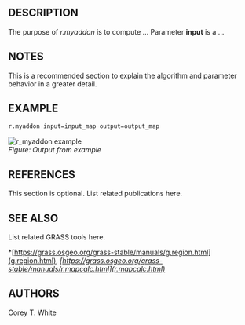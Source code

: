 ## DESCRIPTION

The purpose of  *r.myaddon* is to compute ...
Parameter **input** is a ...

## NOTES

This is a recommended section to explain the algorithm and parameter
behavior in a greater detail.

## EXAMPLE

```sh
r.myaddon input=input_map output=output_map
```

![r_myaddon example](r_myaddon.png)  
*Figure: Output from example*

## REFERENCES

This section is optional. List related publications here.

## SEE ALSO

List related GRASS tools here.

*[https://grass.osgeo.org/grass-stable/manuals/g.region.html](g.region.html),
*[https://grass.osgeo.org/grass-stable/manuals/r.mapcalc.html](r.mapcalc.html)*

## AUTHORS

Corey T. White
